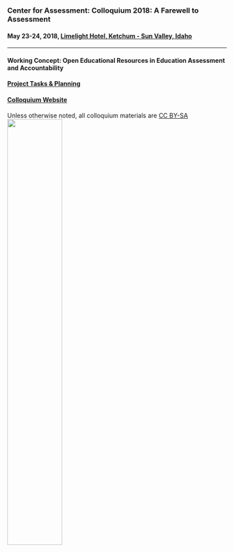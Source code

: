 ### Center for Assessment: Colloquium 2018: A Farewell to Assessment
#### May 23-24, 2018, [Limelight Hotel, Ketchum - Sun Valley, Idaho](https://www.limelighthotels.com/ketchum)

---

#### Working Concept: Open Educational Resources in Education Assessment and Accountability
#### [Project Tasks & Planning](https://github.com/orgs/CenterForAssessment/projects/2)
#### [Colloquium Website](https://centerforassessment.github.io/Colloquium_2018/)

Unless otherwise noted, all colloquium materials are [CC BY-SA](https://github.com/CenterForAssessment/Colloquium_2018/blob/master/LICENSE.md) <img src="https://centerforassessment.github.io/Colloquium_2018/public/CC-BY-SA.svg" style="width: 50%;" />
